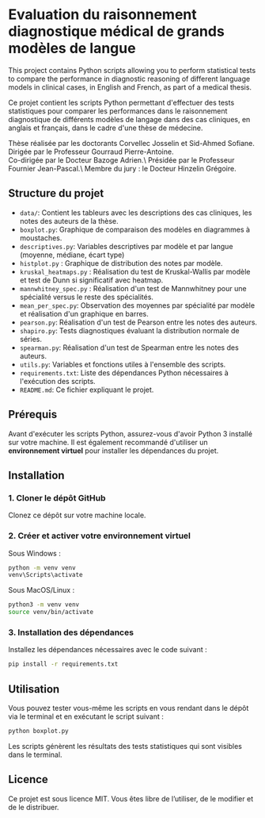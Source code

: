 # Evaluation du raisonnement diagnostique médical de grands modèles de langue

This project contains Python scripts allowing you to perform statistical tests to compare the performance in diagnostic reasoning of different language models in clinical cases, in English and French, as part of a medical thesis.

Ce projet contient les scripts Python permettant d'effectuer des tests statistiques pour comparer les performances dans le raisonnement diagnostique de différents modèles de langage dans des cas cliniques, en anglais et français, dans le cadre d'une thèse de médecine.

Thèse réalisée par les doctorants Corvellec Josselin et Sid-Ahmed Sofiane.\
Dirigée par le Professeur Gourraud Pierre-Antoine.\
Co-dirigée par le Docteur Bazoge Adrien.\ 
Présidée par le Professeur Fournier Jean-Pascal.\ 
Membre du jury : le Docteur Hinzelin Grégoire.

## Structure du projet

- `data/`: Contient les tableurs avec les descriptions des cas cliniques, les notes des auteurs de la thèse.
- `boxplot.py`: Graphique de comparaison des modèles en diagrammes à moustaches.
- `descriptives.py`: Variables descriptives par modèle et par langue (moyenne, médiane, écart type)
- `histplot.py` : Graphique de distribution des notes par modèle.
- `kruskal_heatmaps.py` : Réalisation du test de Kruskal-Wallis par modèle et test de Dunn si significatif avec heatmap.
- `mannwhitney_spec.py` : Réalisation d'un test de Mannwhitney pour une spécialité versus le reste des spécialités.
- `mean_per_spec.py`: Observation des moyennes par spécialité par modèle et réalisation d'un graphique en barres.
- `pearson.py`: Réalisation d'un test de Pearson entre les notes des auteurs.
- `shapiro.py`: Tests diagnostiques évaluant la distribution normale de séries.
- `spearman.py`: Réalisation d'un test de Spearman entre les notes des auteurs.
- `utils.py`: Variables et fonctions utiles à l'ensemble des scripts.
- `requirements.txt`: Liste des dépendances Python nécessaires à l'exécution des scripts.
- `README.md`: Ce fichier expliquant le projet.

## Prérequis

Avant d'exécuter les scripts Python, assurez-vous d'avoir Python 3 installé sur votre machine. Il est également recommandé d'utiliser un **environnement virtuel** pour installer les dépendances du projet.

## Installation

### 1. Cloner le dépôt GitHub

Clonez ce dépôt sur votre machine locale.

### 2. Créer et activer votre environnement virtuel

Sous Windows :

```bash
python -m venv venv
venv\Scripts\activate
```

Sous MacOS/Linux :

```bash
python3 -m venv venv
source venv/bin/activate
```

### 3. Installation des dépendances

Installez les dépendances nécessaires avec le code suivant :

```bash
pip install -r requirements.txt
```

## Utilisation

Vous pouvez tester vous-même les scripts en vous rendant dans le dépôt via le terminal et en exécutant le script suivant :

```bash
python boxplot.py
```

Les scripts génèrent les résultats des tests statistiques qui sont visibles dans le terminal.

## Licence

Ce projet est sous licence MIT. Vous êtes libre de l’utiliser, de le modifier et de le distribuer.
